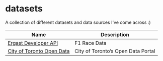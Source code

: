 # datasets
A collection of different datasets and data sources I've come across :) 


|Name|Description|
|----|-----------|
|[Ergast Developer API](http://ergast.com/mrd/)|F1 Race Data|
|[City of Toronto Open Data](https://open.toronto.ca/)|City of Toronto’s Open Data Portal|
